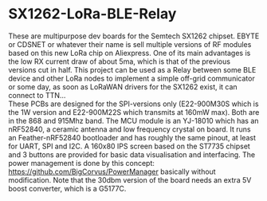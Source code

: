 # SX1262-LoRa-BLE-Relay
These are multipurpose dev boards for the Semtech SX1262 chipset. EBYTE or CDSNET or whatever their name is sell multiple versions of RF modules based on this new LoRa chip on Aliexpress. One of its main advantages is the low RX current draw of about 5ma, which is that of the previous versions cut in half. This project can be used as a Relay between some BLE device and other LoRa nodes to implement a simple off-grid communicator or some day, as soon as LoRaWAN drivers for the SX1262 exist, it can connect to TTN...  
These PCBs are designed for the SPI-versions only (E22-900M30S which is the 1W version and E22-900M22S which transmits at 160mW max). Both are in the 868 and 915Mhz band.  The MCU module is an YJ-18010 which has an nRF52840, a ceramic antenna and low frequency crystal on board. It runs an Feather-nRF52840 bootloader and has roughly the same pinout, at least for UART, SPI and I2C. A 160x80 IPS screen based on the ST7735 chipset and 3 buttons are provided for basic data visualisation and interfacing. The power management is done by this concept: https://github.com/BigCorvus/PowerManager basically without modification. Note that the 30dbm version of the board needs an extra 5V boost converter, which is a G5177C. 


